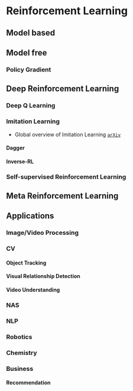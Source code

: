 # Reinforcement Learning

## Model based 

## Model free

### Policy Gradient

## Deep Reinforcement Learning

### Deep Q Learning

### Imitation Learning

* Global overview of Imitation Learning [`arXiv`](https://arxiv.org/abs/1801.06503)

#### Dagger

#### Inverse-RL


### Self-supervised Reinforcement Learning

## Meta Reinforcement Learning

## Applications

### Image/Video Processing

### CV

#### Object Tracking

#### Visual Relationship Detection

#### Video Understanding

### NAS

### NLP

### Robotics

### Chemistry

### Business

#### Recommendation
